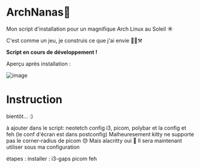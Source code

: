 # ArchNanas🐧
Mon script d'installation pour un magnifique Arch Linux au Soleil ☀️

C'est comme un jeu, je construis ce que j'ai envie 👨‍🏭⚒️

**Script en cours de développement !**

Aperçu après installation :

![image](https://github.com/benstitousofiane/ArchNanas/assets/129552238/0842f952-30ac-46fb-af67-a11fe181c7b1)

# Instruction
bientôt... :)

à ajouter dans le script:
neotetch
config i3, picom, polybar et la config et feh (le conf d'écran est dans postconfig)
Malheuresement kitty ne supporte pas le corner-radius de picom 😓 Mais alacritty oui 🤠 Il sera maintenant utiliser sous ma configuration

étapes :
installer : i3-gaps picom feh

